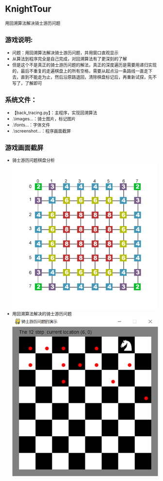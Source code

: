 # KnightTour
用回溯算法解决骑士游历问题

## 游戏说明:
* 问题：用回溯算法解决骑士游历问题，并用窗口直观显示
* 从算法到程序完全是自己完成，对回溯算法有了更深刻的了解
* 但是这个不是真正的骑士游历问题的解法，真正的深度遍历是需要用递归实现的，最后不重复的走遍棋盘上的所有空格，需要从起点沿一条路线一直走下去，直到不能走为止，然后沿原路退回，清除棋盘标记后，再重新试探，先不写了，了解即可

## 系统文件：
- 【back_tracing.py】：主程序，实现回溯算法
- .\images\...：骑士图片，标记图片
- .\fonts\...：字体文件
- .\screenshot\...：程序画面截屏

## 游戏画面截屏
* 骑士游历问题棋盘分析  
![骑士游历问题棋盘分析](https://github.com/pooobaby/games/blob/master/KnightTour/screenshot/chessboard.jpg?raw=true)
* 用回溯算法解决的骑士游历问题
![用回溯算法解决的骑士游历问题](https://github.com/pooobaby/games/blob/master/KnightTour/screenshot/back_tracing.jpg?raw=true)
